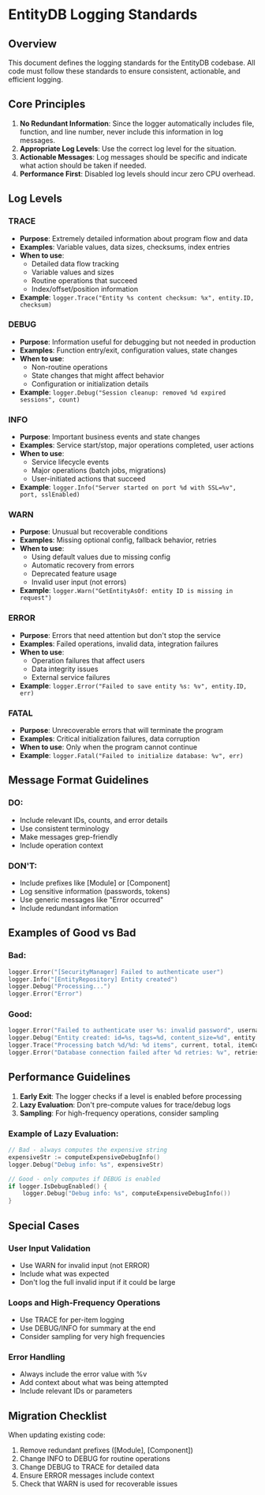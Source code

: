 # EntityDB Logging Standards

## Overview
This document defines the logging standards for the EntityDB codebase. All code must follow these standards to ensure consistent, actionable, and efficient logging.

## Core Principles

1. **No Redundant Information**: Since the logger automatically includes file, function, and line number, never include this information in log messages.
2. **Appropriate Log Levels**: Use the correct log level for the situation.
3. **Actionable Messages**: Log messages should be specific and indicate what action should be taken if needed.
4. **Performance First**: Disabled log levels should incur zero CPU overhead.

## Log Levels

### TRACE
- **Purpose**: Extremely detailed information about program flow and data
- **Examples**: Variable values, data sizes, checksums, index entries
- **When to use**: 
  - Detailed data flow tracking
  - Variable values and sizes
  - Routine operations that succeed
  - Index/offset/position information
- **Example**: `logger.Trace("Entity %s content checksum: %x", entity.ID, checksum)`

### DEBUG
- **Purpose**: Information useful for debugging but not needed in production
- **Examples**: Function entry/exit, configuration values, state changes
- **When to use**:
  - Non-routine operations
  - State changes that might affect behavior
  - Configuration or initialization details
- **Example**: `logger.Debug("Session cleanup: removed %d expired sessions", count)`

### INFO
- **Purpose**: Important business events and state changes
- **Examples**: Service start/stop, major operations completed, user actions
- **When to use**:
  - Service lifecycle events
  - Major operations (batch jobs, migrations)
  - User-initiated actions that succeed
- **Example**: `logger.Info("Server started on port %d with SSL=%v", port, sslEnabled)`

### WARN
- **Purpose**: Unusual but recoverable conditions
- **Examples**: Missing optional config, fallback behavior, retries
- **When to use**:
  - Using default values due to missing config
  - Automatic recovery from errors
  - Deprecated feature usage
  - Invalid user input (not errors)
- **Example**: `logger.Warn("GetEntityAsOf: entity ID is missing in request")`

### ERROR
- **Purpose**: Errors that need attention but don't stop the service
- **Examples**: Failed operations, invalid data, integration failures
- **When to use**:
  - Operation failures that affect users
  - Data integrity issues
  - External service failures
- **Example**: `logger.Error("Failed to save entity %s: %v", entity.ID, err)`

### FATAL
- **Purpose**: Unrecoverable errors that will terminate the program
- **Examples**: Critical initialization failures, data corruption
- **When to use**: Only when the program cannot continue
- **Example**: `logger.Fatal("Failed to initialize database: %v", err)`

## Message Format Guidelines

### DO:
- Include relevant IDs, counts, and error details
- Use consistent terminology
- Make messages grep-friendly
- Include operation context

### DON'T:
- Include prefixes like [Module] or [Component]
- Log sensitive information (passwords, tokens)
- Use generic messages like "Error occurred"
- Include redundant information

## Examples of Good vs Bad

### Bad:
```go
logger.Error("[SecurityManager] Failed to authenticate user")
logger.Info("[EntityRepository] Entity created")
logger.Debug("Processing...")
logger.Error("Error")
```

### Good:
```go
logger.Error("Failed to authenticate user %s: invalid password", username)
logger.Debug("Entity created: id=%s, tags=%d, content_size=%d", entity.ID, len(entity.Tags), len(entity.Content))
logger.Trace("Processing batch %d/%d: %d items", current, total, itemCount)
logger.Error("Database connection failed after %d retries: %v", retries, err)
```

## Performance Guidelines

1. **Early Exit**: The logger checks if a level is enabled before processing
2. **Lazy Evaluation**: Don't pre-compute values for trace/debug logs
3. **Sampling**: For high-frequency operations, consider sampling

### Example of Lazy Evaluation:
```go
// Bad - always computes the expensive string
expensiveStr := computeExpensiveDebugInfo()
logger.Debug("Debug info: %s", expensiveStr)

// Good - only computes if DEBUG is enabled
if logger.IsDebugEnabled() {
    logger.Debug("Debug info: %s", computeExpensiveDebugInfo())
}
```

## Special Cases

### User Input Validation
- Use WARN for invalid input (not ERROR)
- Include what was expected
- Don't log the full invalid input if it could be large

### Loops and High-Frequency Operations
- Use TRACE for per-item logging
- Use DEBUG/INFO for summary at the end
- Consider sampling for very high frequencies

### Error Handling
- Always include the error value with %v
- Add context about what was being attempted
- Include relevant IDs or parameters

## Migration Checklist

When updating existing code:
1. Remove redundant prefixes ([Module], [Component])
2. Change INFO to DEBUG for routine operations
3. Change DEBUG to TRACE for detailed data
4. Ensure ERROR messages include context
5. Check that WARN is used for recoverable issues